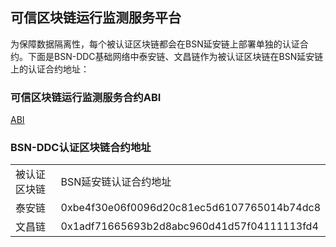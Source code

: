 ## 可信区块链运行监测服务平台

为保障数据隔离性，每个被认证区块链都会在BSN延安链上部署单独的认证合约。下面是BSN-DDC基础网络中泰安链、文昌链作为被认证区块链在BSN延安链上的认证合约地址：

### 可信区块链运行监测服务合约ABI

[ABI](./ChainStore.abi)

### BSN-DDC认证区块链合约地址
<table>
    <tr>
        <td>被认证区块链</td>
        <td>BSN延安链认证合约地址</td>
    </tr>
    <tr>
        <td>泰安链</td>
        <td>0xbe4f30e06f0096d20c81ec5d6107765014b74dc8</td>
    </tr>
    <tr>
        <td>文昌链</td>
        <td>0x1adf71665693b2d8abc960d41d57f04111113fd4</td>
    </tr>
</table>
